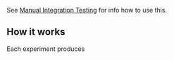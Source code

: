 See [Manual Integration Testing](../../docs/MANUAL_INTEGRATION_TESTING.md) for info how to use this.



## How it works

Each experiment produces